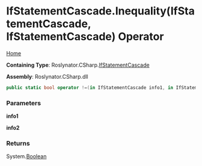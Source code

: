 <a name="_top"></a>

# IfStatementCascade\.Inequality\(IfStatementCascade, IfStatementCascade\) Operator

[Home](../../../../README.md#_top)

**Containing Type**: Roslynator\.CSharp\.[IfStatementCascade](../README.md#_top)

**Assembly**: Roslynator\.CSharp\.dll

```csharp
public static bool operator !=(in IfStatementCascade info1, in IfStatementCascade info2)
```

### Parameters

**info1**

**info2**

### Returns

System\.[Boolean](https://docs.microsoft.com/en-us/dotnet/api/system.boolean)

